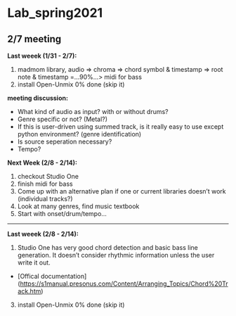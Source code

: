 # Lab_spring2021

2/7 meeting
---------------
**Last weeek (1/31 - 2/7):**
1. madmom library, audio => chroma => chord symbol & timestamp => root note & timestamp =...90%...> midi for bass
2. install Open-Unmix 0% done (skip it)

**meeting discussion:**
- What kind of audio as input? with or without drums?
- Genre specific or not? (Metal?)
- If this is user-driven using summed track, is it really easy to use except python environment? (genre identification)
- Is source seperation necessary?
- Tempo?


**Next Week (2/8 - 2/14):**
1. checkout Studio One
2. finish midi for bass
3. Come up with an alternative plan if one or current libraries doesn’t work (individual tracks?)
4. Look at many genres, find music textbook
5. Start with onset/drum/tempo...

--------------
**Last weeek (2/8 - 2/14):**
1. Studio One has very good chord detection and basic bass line generation. It doesn’t consider rhythmic information unless the user write it out.
  * [Offical documentation] (https://s1manual.presonus.com/Content/Arranging_Topics/Chord%20Track.htm)
3. install Open-Unmix 0% done (skip it)
